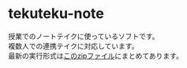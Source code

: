# tekuteku-note
授業でのノートテイクに使っているソフトです。  
複数人での連携テイクに対応しています。  
最新の実行形式は[このzipファイル](https://github.com/KoichiKodama/tekuteku-note/releases/download/2024-06-06/tekuteku-note.zip)にまとめてあります。  
